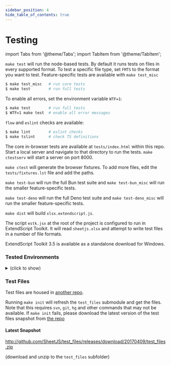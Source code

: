 ```yaml
---
sidebar_position: 4
hide_table_of_contents: true
---
```


# Testing

import Tabs from '@theme/Tabs';
import TabItem from '@theme/TabItem';

<Tabs>
  <TabItem value="nodejs" label="NodeJS">

`make test` will run the node-based tests.  By default it runs tests on files in
every supported format.  To test a specific file type, set `FMTS` to the format
you want to test.  Feature-specific tests are available with `make test_misc`

```bash
$ make test_misc   # run core tests
$ make test        # run full tests
```

To enable all errors, set the environment variable `WTF=1`:

```bash
$ make test        # run full tests
$ WTF=1 make test  # enable all error messages
```

`flow` and `eslint` checks are available:

```bash
$ make lint        # eslint checks
$ make tslint      # check TS definitions
```

  </TabItem>
  <TabItem value="browser" label="Browser">

The core in-browser tests are available at `tests/index.html` within this repo.
Start a local server and navigate to that directory to run the tests.
`make ctestserv` will start a server on port 8000.

`make ctest` will generate the browser fixtures.  To add more files, edit the
`tests/fixtures.lst` file and add the paths.

  </TabItem>
  <TabItem value="bun" label="Bun">

`make test-bun` will run the full Bun test suite and `make test-bun_misc`
will run the smaller feature-specific tests.

  </TabItem>
  <TabItem value="deno" label="Deno">

`make test-deno` will run the full Deno test suite and `make test-deno_misc`
will run the smaller feature-specific tests.

  </TabItem>
  <TabItem value="extendscript" label="Extendscript">

`make dist` will build `xlsx.extendscript.js`.

The script `estk.jsx` at the root of the project is configured to run in
ExtendScript Toolkit.  It will read `sheetjs.xlsx` and attempt to write test
files in a number of file formats.

ExtendScript Toolkit 3.5 is available as a standalone download for Windows.

  </TabItem>
</Tabs>

### Tested Environments

<details>
  <summary>(click to show)</summary>

 - NodeJS `0.8`, `0.10`, `0.12`, `4.x`, `5.x`, `6.x`, `7.x`, `8.x`
 - IE 6/7/8/9/10/11 (IE 6-9 require shims)
 - Chrome 24+ (including Android 4.0+)
 - Safari 6+ (iOS and Desktop)
 - Edge 13+, FF 18+, and Opera 12+

Tests utilize the mocha testing framework.

 - <https://saucelabs.com/u/sheetjs> for XLS\* modules using Sauce Labs

The test suite also includes tests for various time zones.  To change
the timezone locally, set the `TZ` environment variable:

```bash
$ env TZ="Asia/Kolkata" WTF=1 make test_misc
```

</details>

### Test Files

Test files are housed in [another repo](https://github.com/SheetJS/test_files).

Running `make init` will refresh the `test_files` submodule and get the files.
Note that this requires `svn`, `git`, `hg` and other commands that may not be
available.  If `make init` fails, please download the latest version of the test
files snapshot from [the repo](https://github.com/SheetJS/test_files/releases)

#### Latest Snapshot

<http://github.com/SheetJS/test_files/releases/download/20170409/test_files.zip>

(download and unzip to the `test_files` subfolder)

